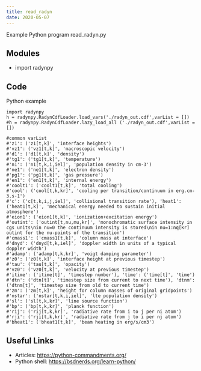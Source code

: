 ```yaml
---
title: read_radyn
date: 2020-05-07
---
```

Example Python program read_radyn.py

## Modules

* import radynpy

## Code

Python example

    import radynpy
    h = radynpy.RadynCdfLoader.load_vars('./radyn_out.cdf',varList = [])
    #h = radynpy.RadynCdfLoader.lazy_load_all ('./radyn_out.cdf',varList = [])
    
    #common varList
    #'z1': ('z1[t,k]', 'interface heights')
    #'vz1': ('vz1[t,k]', 'macroscopic velocity')
    #'d1': ('d1[t,k]', 'density')
    #'tg1': ('tg1[t,k]', 'temperature')
    #'n1': ('n1[t,k,i,iel]', 'population density in cm-3')
    #'ne1': ('ne1[t,k]', 'electron density')
    #'pg1': ('pg1[t,k]', 'gas pressure')
    #'en1': ('en1[t,k]', 'internal energy')
    #'coolt1': ('coolt1[t,k]', 'total cooling')
    #'cool': ('cool[t,k,kr]', 'cooling per transition/continuum in erg.cm-3.s-1')
    #'c': ('c[t,k,i,j,iel]', 'collisional transition rate'), 'heat1': ('heat1[t,k]', 'mechanical energy needed to sustain initial atmosphere')
    #'eion1': ('eion1[t,k]', 'ionization+excitation energy')
    #'outint': ('outint[t,nu,mu,kr]', 'monochromatic surface intensity in cgs units\nin nu=0 the continuum intensity is stored\nin nu=1:nq[kr] outint for the nu-points of the transition')
    #'cmass1': ('cmass1[t,k]', 'column mass at interface')
    #'dnyd': ('dnyd[t,k,iel]', 'doppler width in units of a typical doppler width')
    #'adamp': ('adamp[t,k,kr]', 'voigt damping parameter')
    #'z0': ('z0[t,k]', 'interface height at previous timestep')
    #'tau': ('tau[t,k]', 'opacity')
    #'vz0': ('vz0[t,k]', 'velocity at previous timestep')
    #'itime': ('itime[t]', 'timestep number'), 'time': ('time[t]', 'time')
    #'dtn': ('dtn[t]', 'timestep size from current to next time'), 'dtnm': ('dtnm[t]', 'timestep size from old to current time')
    #'zm': ('zm[t,k]', 'height for column masses of original gridpoints')
    #'nstar': ('nstar[t,k,i,iel]', 'lte population density')
    #'sl': ('sl[t,k,kr]', 'line source function')
    #'bp': ('bp[t,k,kr]', 'planck function')
    #'rij': ('rij[t,k,kr]', 'radiative rate from i to j per ni atom')
    #'rji': ('rji[t,k,kr]', 'radiative rate from j to i per nj atom')
    #'bheat1': ('bheat1[t,k]', 'beam heating in erg/s/cm3')

## Useful Links

- Articles: https://python-commandments.org/
- Python shell: https://bsdnerds.org/learn-python/
